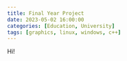 ```yaml
---
title: Final Year Project
date: 2023-05-02 16:00:00
categories: [Education, University]
tags: [graphics, linux, windows, c++]
---
```


Hi!